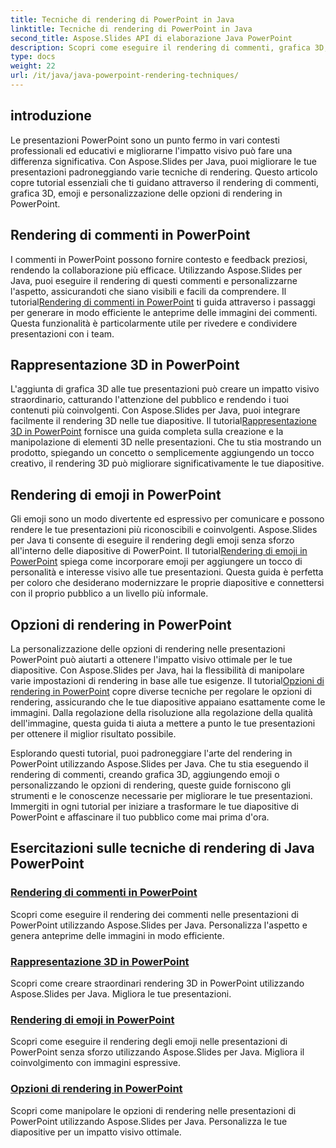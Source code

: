 ```yaml
---
title: Tecniche di rendering di PowerPoint in Java
linktitle: Tecniche di rendering di PowerPoint in Java
second_title: Aspose.Slides API di elaborazione Java PowerPoint
description: Scopri come eseguire il rendering di commenti, grafica 3D, emoji e altro in PowerPoint utilizzando Aspose.Slides per Java. Tutorial completi per presentazioni migliorate.
type: docs
weight: 22
url: /it/java/java-powerpoint-rendering-techniques/
---
```


## introduzione

Le presentazioni PowerPoint sono un punto fermo in vari contesti professionali ed educativi e migliorarne l'impatto visivo può fare una differenza significativa. Con Aspose.Slides per Java, puoi migliorare le tue presentazioni padroneggiando varie tecniche di rendering. Questo articolo copre tutorial essenziali che ti guidano attraverso il rendering di commenti, grafica 3D, emoji e personalizzazione delle opzioni di rendering in PowerPoint.

## Rendering di commenti in PowerPoint

 I commenti in PowerPoint possono fornire contesto e feedback preziosi, rendendo la collaborazione più efficace. Utilizzando Aspose.Slides per Java, puoi eseguire il rendering di questi commenti e personalizzarne l'aspetto, assicurandoti che siano visibili e facili da comprendere. Il tutorial[Rendering di commenti in PowerPoint](./render-comments-powerpoint/) ti guida attraverso i passaggi per generare in modo efficiente le anteprime delle immagini dei commenti. Questa funzionalità è particolarmente utile per rivedere e condividere presentazioni con i team.

## Rappresentazione 3D in PowerPoint

L'aggiunta di grafica 3D alle tue presentazioni può creare un impatto visivo straordinario, catturando l'attenzione del pubblico e rendendo i tuoi contenuti più coinvolgenti. Con Aspose.Slides per Java, puoi integrare facilmente il rendering 3D nelle tue diapositive. Il tutorial[Rappresentazione 3D in PowerPoint](./3d-rendering-powerpoint/) fornisce una guida completa sulla creazione e la manipolazione di elementi 3D nelle presentazioni. Che tu stia mostrando un prodotto, spiegando un concetto o semplicemente aggiungendo un tocco creativo, il rendering 3D può migliorare significativamente le tue diapositive.

## Rendering di emoji in PowerPoint

 Gli emoji sono un modo divertente ed espressivo per comunicare e possono rendere le tue presentazioni più riconoscibili e coinvolgenti. Aspose.Slides per Java ti consente di eseguire il rendering degli emoji senza sforzo all'interno delle diapositive di PowerPoint. Il tutorial[Rendering di emoji in PowerPoint](./render-emojis-powerpoint/) spiega come incorporare emoji per aggiungere un tocco di personalità e interesse visivo alle tue presentazioni. Questa guida è perfetta per coloro che desiderano modernizzare le proprie diapositive e connettersi con il proprio pubblico a un livello più informale.

## Opzioni di rendering in PowerPoint

 La personalizzazione delle opzioni di rendering nelle presentazioni PowerPoint può aiutarti a ottenere l'impatto visivo ottimale per le tue diapositive. Con Aspose.Slides per Java, hai la flessibilità di manipolare varie impostazioni di rendering in base alle tue esigenze. Il tutorial[Opzioni di rendering in PowerPoint](./render-options-powerpoint/) copre diverse tecniche per regolare le opzioni di rendering, assicurando che le tue diapositive appaiano esattamente come le immagini. Dalla regolazione della risoluzione alla regolazione della qualità dell'immagine, questa guida ti aiuta a mettere a punto le tue presentazioni per ottenere il miglior risultato possibile.

Esplorando questi tutorial, puoi padroneggiare l'arte del rendering in PowerPoint utilizzando Aspose.Slides per Java. Che tu stia eseguendo il rendering di commenti, creando grafica 3D, aggiungendo emoji o personalizzando le opzioni di rendering, queste guide forniscono gli strumenti e le conoscenze necessarie per migliorare le tue presentazioni. Immergiti in ogni tutorial per iniziare a trasformare le tue diapositive di PowerPoint e affascinare il tuo pubblico come mai prima d'ora.
## Esercitazioni sulle tecniche di rendering di Java PowerPoint
### [Rendering di commenti in PowerPoint](./render-comments-powerpoint/)
Scopri come eseguire il rendering dei commenti nelle presentazioni di PowerPoint utilizzando Aspose.Slides per Java. Personalizza l'aspetto e genera anteprime delle immagini in modo efficiente.
### [Rappresentazione 3D in PowerPoint](./3d-rendering-powerpoint/)
Scopri come creare straordinari rendering 3D in PowerPoint utilizzando Aspose.Slides per Java. Migliora le tue presentazioni.
### [Rendering di emoji in PowerPoint](./render-emojis-powerpoint/)
Scopri come eseguire il rendering degli emoji nelle presentazioni di PowerPoint senza sforzo utilizzando Aspose.Slides per Java. Migliora il coinvolgimento con immagini espressive.
### [Opzioni di rendering in PowerPoint](./render-options-powerpoint/)
Scopri come manipolare le opzioni di rendering nelle presentazioni di PowerPoint utilizzando Aspose.Slides per Java. Personalizza le tue diapositive per un impatto visivo ottimale.
